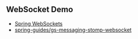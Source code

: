 ## WebSocket Demo

- [Spring WebSockets](https://docs.spring.io/spring-framework/reference/web/websocket.html)
- [spring-guides/gs-messaging-stomp-websocket](https://github.com/spring-guides/gs-messaging-stomp-websocket)
